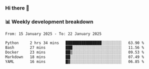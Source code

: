 ### Hi there 👋

### 📊 Weekly development breakdown
<!--START_SECTION:waka-->

```txt
From: 15 January 2025 - To: 22 January 2025

Python     2 hrs 34 mins   ████████████████░░░░░░░░░   63.90 %
Bash       27 mins         ███░░░░░░░░░░░░░░░░░░░░░░   11.56 %
Docker     23 mins         ██▒░░░░░░░░░░░░░░░░░░░░░░   09.53 %
Markdown   18 mins         ██░░░░░░░░░░░░░░░░░░░░░░░   07.49 %
YAML       16 mins         █▓░░░░░░░░░░░░░░░░░░░░░░░   06.85 %
```

<!--END_SECTION:waka-->
